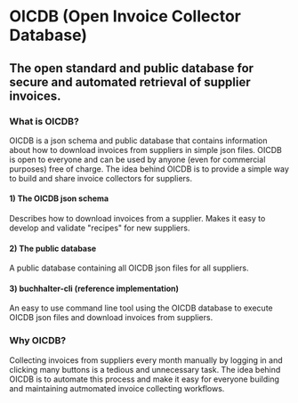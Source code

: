 # OICDB (Open Invoice Collector Database)
## The open standard and public database for secure and automated retrieval of supplier invoices.

### What is OICDB?
OICDB is a json schema and public database that contains information about how to download invoices from suppliers in 
simple json files. OICDB is open to everyone and can be used by anyone (even for commercial purposes) free of charge. The
idea behind OICDB is to provide a simple way to build and share invoice collectors for suppliers.

#### 1) The OICDB json schema
Describes how to download invoices from a supplier. Makes it easy to develop and validate "recipes" for new suppliers.

#### 2) The public database
A public database containing all OICDB json files for all suppliers.

#### 3) buchhalter-cli (reference implementation)
An easy to use command line tool using the OICDB database to execute OICDB json files and download invoices from suppliers.

### Why OICDB?
Collecting invoices from suppliers every month manually by logging in and clicking many buttons is a tedious and 
unnecessary task. The idea behind OICDB is to automate this process and make it easy for everyone building and maintaining 
autmomated invoice collecting workflows. 
